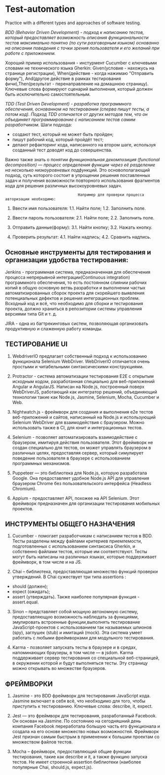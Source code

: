 # Test-automation
Practice with a different types and approaches of software testing.

*BDD (Behavior Driven Development) - подход к написанию тестов, который предоставляет возможность описания функциональности тестов максимально понятно (по сути разговорным языком) основанно на описании поведения с точки зрения пользователя и его желаний при работе с приложением.* 

Хороший пример использования - инстурмент Cucumber с ключевыми словами  не технического языка Gherkin: Given(условие - нахожусь на странице регистрации), When(действие - когда нажимаю "Отправить форму"), And(другое действие в рамках тестирования фичи),Then(результат - перенаправление на домашнюю страницу). Ключевые слова формируют сценарий выполнения, который должен быть 
исключительно самостоятельным. 

*TDD (Test Driven Development) - разработка программного обеспечения, основанном на тестировании (сперва пишут тесты, а потом код). Подход TDD отличается от других методов тем, что он объединяет программирование с написанием тестов самим разработчиком.* Шаги подхода: 
- cоздают тест, который не может быть пройден;
- пишут рабочий код, который пройдёт тест;
- делают рефакторинг кода, написанного на втором шаге, используя созданный тест доводят код до совершенства.

Важно также знать о понятии *функциональная декомпозиция (functional decomposition) — процесс определения функции через её разделение на несколько низкоуровневых подфункций.* Это основополагающий подход, суть которого состоит в упрощении решения поставленных задач и получения возможности повторного использования фрагментов кода для решения различных высокоуровневых задач. 
                                  
                                     Например для проверки процесса авторизации необходимо: 

1. Ввести имя пользователя: 1.1. Найти поле; 1.2. Заполнить поле. 

2. Ввести пароль пользователя: 2.1. Найти поле; 2.2. Заполнить поле.

3. Отправить данные(форму): 3.1. Найти кнопку; 3.2. Нажать кнопку.

4. Проверить результат: 4.1. Найти надпись; 4.2. Сравнить надпись. 


## Основные инструменты для тестирования и организации удобства тестирования: 

Jenkins - программная система, предназначенная для обеспечения процесса непрерывной интеграции(Continuous integration) программного обеспечения, то есть постоянном слиянии рабочих копий в общую основную ветвь разработки и выполнении частых автоматизированных сборок проекта для скорейшего выявления потенциальных дефектов и решения интеграционных проблем. Bсходный код и всё, что необходимо для сборки и тестирования проекта, должно храниться в репозитории системы управления версиями типа Git и т. д.

JIRA - одна из багтрекинговых систем, позволяющая организовать продуктивную и слаженную работу команды. 

## ТЕСТИРОВАНИЕ UI

1. WebdriverIO предлагает собственный подход к использованию функционала Selenium WebDriver. WebDriverIO отличается очень простыми и читабельными синтаксическими конструкциями.

2. Protractor - система автоматизации тестирования E2E с открытым исходным кодом, разработанная специально для веб-приложений Angular и AngularJS. Написан на Node.js, построенный поверх WebDriverJS, работающий как интегратор решений, объединяющий технологии такие как Node.js, Jasmine, Selenium, Mocha, Cucumber и Web.

3. Nightwatch.js - фреймворк для создания и выполнения e2e тестов веб-приложений и сайтов, написанный на Node.js и использующий Selenium WebDriver для взаимодействия с браузером. Можно использовать также в CI, для юнит и интеграционных тестов.

4. Selenium - позволяет автоматизировать взаимодействие с браузером, имитируя действия пользователя. Этот фреймворк не создан специально для тестов, он может управлять браузером в различных целях, предоставляя сервер, который симулирует поведение пользователя в браузере с использованием программных механизмов.

5. Puppeteer — это библиотека для Node.js, которую разработала Google. Она предоставляет удобное Node.js API для управления браузером Chrome без пользовательского интерфейса (Headless Chromium).

6. Appium - предоставляет API, похожее на API Selenium. Этот фреймворк предназначен для организации тестирования мобильных проектов.

## ИНСТРУМЕНТЫ ОБЩЕГО НАЗНАЧЕНИЯ

1. Cucumber - помогает разработчикам с написанием тестов в BDD. Тесты разделены между файлами критериев приемлемости, подготовленных с использованием синтаксиса Gherkin, и собственно файлами тестов, которые им соответствуют. Тесты могут быть написаны на различных языках, которые поддерживает фреймворк, в том числе и на JS.

2. Chai – библиотека, предоставляющая множество функций проверки утверждений. В Chai сужествует три типа assertions : 
- should (должен); 
- expect (ожидать); 
- assert (утверждать). 
Также наиболее популярная функция - assert.equal. 

3. Sinon – представляет собой мощную автономную систему, предоставляющую возможность наблюдать за функциями, эмулировать встроенные функции,выполнять тестирование JavaScript-проектов с использованием так называемых шпионов (spy), заглушек (stub) и имитаций (mock). Эта система умеет работать с любыми фреймворками для модульного тестирования.

4. Karma - позволяет запускать тесты в браузере и в средах, напоминающих браузеры, в том числе — в jsdom.
Karma поддерживает сервер тестирования со специальной веб-страницей, в окружении которой и будут выполняться тесты. Эту страницу можно открывать во множестве браузеров.

## ФРЕЙМВОРКИ

1. Jasmine - это BDD фреймворк для тестирования JavaScript кода. Jasmine включает в себя всё, что необходимо для того, чтобы приступить к тестированию. Ключевые слова: describe, it, expect. 

2. Jest — это фреймворк для тестирования, разработанный Facebook. Он основан на Jasmine. По состоянию на сегодняшний день компания Facebook переработала большую часть его функционала и создала на его основе множество новых возможностей. Фреймворк Jest признан самым быстрым в применении к большим проектам со множеством файлов тестов.

3. Mocha – фреймворк, предоставляющий общие функции тестирования, такие как describe и it, а также функцию запуска тестов. Не имеет строенной assertion библиотеки (наиболее популярные Chai, should.js, expect.js).




